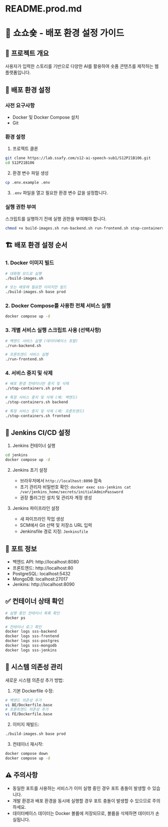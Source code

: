 # README.prod.md

# 🚀 쇼쇼숓 - 배포 환경 설정 가이드

## 📌 프로젝트 개요
사용자가 입력한 스토리를 기반으로 다양한 AI를 활용하여 숏폼 콘텐츠를 제작하는 웹 플랫폼입니다.

## 🐳 배포 환경 설정

### 사전 요구사항
- Docker 및 Docker Compose 설치
- Git

### 환경 설정
1. 프로젝트 클론
```bash
git clone https://lab.ssafy.com/s12-ai-speech-sub1/S12P21B106.git
cd S12P21B106
```

2. 환경 변수 파일 생성
```bash
cp .env.example .env
```

3. `.env` 파일을 열고 필요한 환경 변수 값을 설정합니다.

### 실행 권한 부여
스크립트를 실행하기 전에 실행 권한을 부여해야 합니다.
```bash
chmod +x build-images.sh run-backend.sh run-frontend.sh stop-containers.sh
```

## 🏗 배포 환경 설정 순서

### 1. Docker 이미지 빌드
```bash
# 대화형 모드로 실행
./build-images.sh

# 또는 배포에 필요한 이미지만 빌드
./build-images.sh base prod
```

### 2. Docker Compose를 사용한 전체 서비스 실행
```bash
docker compose up -d
```

### 3. 개별 서비스 실행 스크립트 사용 (선택사항)
```bash
# 백엔드 서비스 실행 (데이터베이스 포함)
./run-backend.sh

# 프론트엔드 서비스 실행
./run-frontend.sh
```

### 4. 서비스 중지 및 삭제
```bash
# 배포 환경 컨테이너만 중지 및 삭제
./stop-containers.sh prod

# 특정 서비스 중지 및 삭제 (예: 백엔드)
./stop-containers.sh backend

# 특정 서비스 중지 및 삭제 (예: 프론트엔드)
./stop-containers.sh frontend
```

## 📡 Jenkins CI/CD 설정

1. Jenkins 컨테이너 실행
```bash
cd jenkins
docker compose up -d
```

2. Jenkins 초기 설정
   - 브라우저에서 `http://localhost:8090` 접속
   - 초기 관리자 비밀번호 확인: `docker exec sss-jenkins cat /var/jenkins_home/secrets/initialAdminPassword`
   - 권장 플러그인 설치 및 관리자 계정 생성

3. Jenkins 파이프라인 설정
   - 새 파이프라인 작업 생성
   - SCM에서 Git 선택 및 저장소 URL 입력
   - Jenkinsfile 경로 지정: `Jenkinsfile`

## 📝 포트 정보
- 백엔드 API: http://localhost:8080
- 프론트엔드: http://localhost:80
- PostgreSQL: localhost:5432
- MongoDB: localhost:27017
- Jenkins: http://localhost:8090

## ✅ 컨테이너 상태 확인

```bash
# 실행 중인 컨테이너 목록 확인
docker ps

# 컨테이너 로그 확인
docker logs sss-backend
docker logs sss-frontend
docker logs sss-postgres
docker logs sss-mongodb
docker logs sss-jenkins
```

## 🔄 시스템 의존성 관리

새로운 시스템 의존성 추가 방법:

1. 기본 Dockerfile 수정:
```bash
# 백엔드 의존성 추가
vi BE/Dockerfile.base
# 프론트엔드 의존성 추가
vi FE/Dockerfile.base
```

2. 이미지 재빌드:
```bash
./build-images.sh base prod
```

3. 컨테이너 재시작:
```bash
docker compose down
docker compose up -d
```

## ⚠️ 주의사항

- 동일한 포트를 사용하는 서비스가 이미 실행 중인 경우 포트 충돌이 발생할 수 있습니다.
- 개발 환경과 배포 환경을 동시에 실행할 경우 포트 충돌이 발생할 수 있으므로 주의하세요.
- 데이터베이스 데이터는 Docker 볼륨에 저장되므로, 볼륨을 삭제하면 데이터가 손실됩니다.